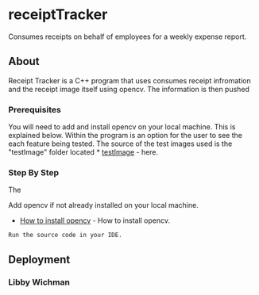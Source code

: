 # receiptTracker
Consumes receipts on behalf of employees for a weekly expense report.

## About

Receipt Tracker is a C++ program that uses consumes receipt infromation and the receipt image itself using opencv. 
The information is then pushed


### Prerequisites

You will need to add and install opencv on your local machine. This is explained below.
Within the program is an option for the user to see the each feature being tested. The source of the test images used is the "testImage" folder located * [testImage](https://github.com/libbywichman?tab=repositories) - here.

### Step By Step

The 

Add opencv if not already installed on your local machine. 
* [How to install opencv](https://docs.opencv.org/master/df/d65/tutorial_table_of_content_introduction.html) - How to install opencv.

```
Run the source code in your IDE.
```



## Deployment




### Libby Wichman

  
